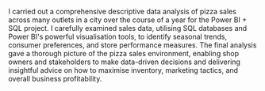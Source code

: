 I carried out a comprehensive descriptive data analysis of pizza sales across many outlets in a city over the course of a year for the Power BI + SQL project. I carefully examined sales data, utilising SQL databases and Power BI's powerful visualisation tools, to identify seasonal trends, consumer preferences, and store performance measures. The final analysis gave a thorough picture of the pizza sales environment, enabling shop owners and stakeholders to make data-driven decisions and delivering insightful advice on how to maximise inventory, marketing tactics, and overall business profitability.
